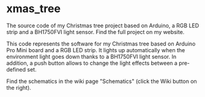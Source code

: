 # xmas_tree
The source code of my Christmas tree project based on Arduino, a RGB LED strip and a BH1750FVI light sensor. Find the full project on my website.

This code represents the software for my Christmas tree based on Arduino Pro Mini board and a RGB LED strip. It lights up automatically when the environment light goes down thanks to a BH1750FVI light sensor. In addition, a push button allows to change the light effects between a pre-defined set.

Find the schematics in the wiki page "Schematics" (click the Wiki button on the right).
